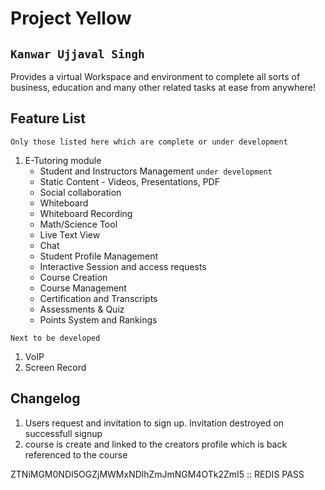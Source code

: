 Project Yellow
==============

`Kanwar Ujjaval Singh`
--------------------

Provides a virtual Workspace and environment to complete all sorts of business, education and many other related tasks at ease from anywhere!

Feature List
------------
`Only those listed here which are complete or under development`

1. E-Tutoring module
	* Student and Instructors Management `under development`
	* Static Content - Videos, Presentations, PDF
	* Social collaboration
	* Whiteboard
	* Whiteboard Recording
	* Math/Science Tool
	* Live Text View
	* Chat
	* Student Profile Management
	* Interactive Session and access requests
	* Course Creation
	* Course Management
	* Certification and Transcripts
	* Assessments & Quiz
	* Points System and Rankings


`Next to be developed`

1. VoIP
2. Screen Record

Changelog
---------

1. Users request and invitation to sign up. Invitation destroyed on successfull signup
2. course is create and linked to the creators profile which is back referenced to the course


ZTNiMGM0NDI5OGZjMWMxNDlhZmJmNGM4OTk2ZmI5 :: REDIS PASS